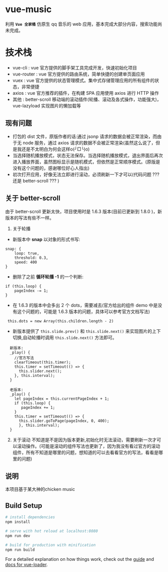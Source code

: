# vue-music

利用 **`Vue 全家桶`** 仿原生 qq 音乐的 web 应用，基本完成大部分内容，搜索功能尚未完成。

# 技术栈

- vue-cli : vue 官方提供的脚手架工具完成开发，快速初始化项目
- vue-router : vue 官方提供的路由系统，简单快捷的创建单页面应用
- vuex : vue 官方提供的状态管理模式。集中式存储管理应用的所有组件的状态，非常便捷
- axios : vue 官方推荐的插件，在构建 SPA 应用使用 axios 进行 HTTP 操作
- 其他 : better-scroll 移动端的滚动插件(轮播、滚动及各式操作，功能强大)，vue-lazyload   实现图片的懒加载等

## 现有问题

- 打包的 dist 文件，原版作者的话:通过 jsonp 请求的数据会被正常渲染，而由于无 node 服务，通过 axios 请求的数据不会被正常渲染(虽然这么说了，但是我还是不太明白为何会这样o(╯□╰)o)
- 当选择随机播放模式，状态无法保存。当选择随机播放模式，退出界面后再次进入播放界面，虽然图标显示是随机模式，但依然是正常顺序模式。(原版是没有这个问题的，感谢哪位好心人指出)
- 初次打开应用，好像无法立即进行滚动，必须刷新一下才可以(代码问题 ??? 还是 better-scroll ??? )

## 关于 better-scroll
由于 better-scroll 更新太快，项目使用时是 1.6.3 版本(目前已更新到 1.8.0 )，新版本的写法有些不一样。

1. 关于轮播
  - 新版本中 **snap** 以对象的形式书写:
  ```    
  snap: {
      loop: true,
      threshold: 0.3, 
      speed: 400
  }  
  ```
  - 删除了之前 **循环轮播 -1** 的一个判断:
  ```
  if (this.loop) {
      pageIndex -= 1;
  }
  ```      
  - 在 1.6.3 的版本中会多出 2 个 dots，需要减去(官方给出的组件 demo 中是没有这个问题的，可能是 1.6.3 版本的问题，具体可以参考官方文档写法)  
  ```
   this.dots = new Array(this.children.length - 2)
  ```
  - 新版本提供了 `this.slide.prev()` 和 `this.slide.next()` 来实现图片的上下切换,自动轮播时调用 `this.slide.next()` 方法即可。
  ```
    新版本:
    _play() {
      //官方写法
      clearTimeout(this.timer); 
      this.timer = setTimeout(() => {
        this.slider.next();
      }, this.interval);
    }

    老版本:
    _play() {
      let pageIndex = this.currentPageIndex + 1;
      if (this.loop) {
         pageIndex += 1;
      }
      this.timer = setTimeout(() => {
        this.slider.goToPage(pageIndex, 0, 400);
        }, this.interval);
    }
  ```
2. 关于滚动
   不知道是不是因为版本更新,初始化时无法滚动，需要刷新一次才可以滚动操作。(可能是滚动的组件写法也更新了，因为我没有看过官方的滚动组件，所有不知道是哪里的问题，想知道的可以去看看官方的写法，看看是哪里的问题)

## 说明
  本项目基于某大神的chicken music

  
## Build Setup

``` bash
# install dependencies
npm install

# serve with hot reload at localhost:8080
npm run dev

# build for production with minification
npm run build
```


For a detailed explanation on how things work, check out the [guide](http://vuejs-templates.github.io/webpack/) and [docs for vue-loader](http://vuejs.github.io/vue-loader).
